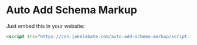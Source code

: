 # Auto Add Schema Markup

Just embed this in your website:
```html
<script src="https://cdn.jakelabate.com/auto-add-schema-markup/script.js"></script>
```
